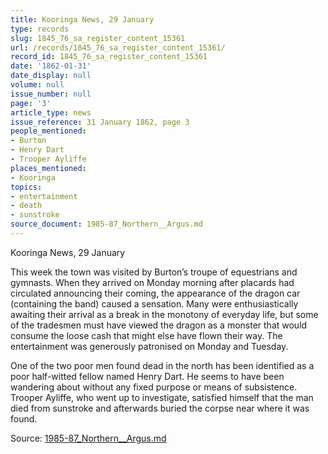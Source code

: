 ```yaml
---
title: Kooringa News, 29 January
type: records
slug: 1845_76_sa_register_content_15361
url: /records/1845_76_sa_register_content_15361/
record_id: 1845_76_sa_register_content_15361
date: '1862-01-31'
date_display: null
volume: null
issue_number: null
page: '3'
article_type: news
issue_reference: 31 January 1862, page 3
people_mentioned:
- Burton
- Henry Dart
- Trooper Ayliffe
places_mentioned:
- Kooringa
topics:
- entertainment
- death
- sunstroke
source_document: 1985-87_Northern__Argus.md
---
```


Kooringa News, 29 January

This week the town was visited by Burton’s troupe of equestrians and gymnasts.  When they arrived on Monday morning after placards had circulated announcing their coming, the appearance of the dragon car (containing the band) caused a sensation.  Many were enthusiastically awaiting their arrival as a break in the monotony of everyday life, but some of the tradesmen must have viewed the dragon as a monster that would consume the loose cash that might else have flown their way.  The entertainment was generously patronised on Monday and Tuesday.

One of the two poor men found dead in the north has been identified as a poor half-witted fellow named Henry Dart.  He seems to have been wandering about without any fixed purpose or means of subsistence.  Trooper Ayliffe, who went up to investigate, satisfied himself that the man died from sunstroke and afterwards buried the corpse near where it was found.

Source: [1985-87_Northern__Argus.md](/downloads/markdown/1985-87_Northern__Argus.md)
